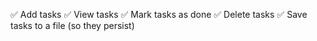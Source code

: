 ✅ Add tasks
✅ View tasks
✅ Mark tasks as done
✅ Delete tasks
✅ Save tasks to a file (so they persist)